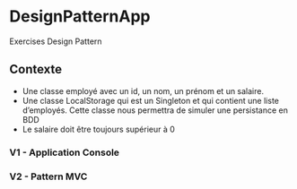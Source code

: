 # DesignPatternApp
Exercises Design Pattern
## Contexte
- Une classe employé avec un id, un nom, un prénom et un salaire.
- Une classe LocalStorage qui est un Singleton et qui contient une liste d’employés. Cette classe nous permettra de simuler une persistance en BDD
- Le salaire doit être toujours supérieur à 0
### V1 - Application Console
### V2 - Pattern MVC
